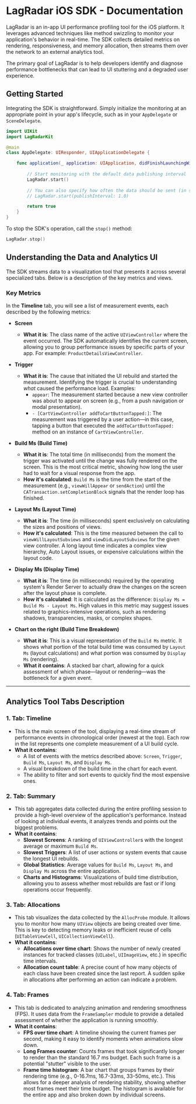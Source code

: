 # LagRadar iOS SDK - Documentation

LagRadar is an in-app UI performance profiling tool for the iOS platform. It leverages advanced techniques like method swizzling to monitor your application's behavior in real-time. The SDK collects detailed metrics on rendering, responsiveness, and memory allocation, then streams them over the network to an external analytics tool.

The primary goal of LagRadar is to help developers identify and diagnose performance bottlenecks that can lead to UI stuttering and a degraded user experience.

## Getting Started

Integrating the SDK is straightforward. Simply initialize the monitoring at an appropriate point in your app's lifecycle, such as in your `AppDelegate` or `SceneDelegate`.

```swift
import UIKit
import LagRadarKit

@main
class AppDelegate: UIResponder, UIApplicationDelegate {

    func application(_ application: UIApplication, didFinishLaunchingWithOptions launchOptions: [UIApplication.LaunchOptionsKey: Any]?) -> Bool {
        
        // Start monitoring with the default data publishing interval
        LagRadar.start() 
        
        // You can also specify how often the data should be sent (in seconds)
        // LagRadar.start(publishInterval: 1.0)

        return true
    }
}
```

To stop the SDK's operation, call the `stop()` method:
```swift
LagRadar.stop()
```

## Understanding the Data and Analytics UI

The SDK streams data to a visualization tool that presents it across several specialized tabs. Below is a description of the key metrics and views.

### Key Metrics

In the **Timeline** tab, you will see a list of measurement events, each described by the following metrics:

*   **Screen**
    *   **What it is**: The class name of the active `UIViewController` where the event occurred. The SDK automatically identifies the current screen, allowing you to group performance issues by specific parts of your app. For example: `ProductDetailsViewController`.

*   **Trigger**
    *   **What it is**: The cause that initiated the UI rebuild and started the measurement. Identifying the trigger is crucial to understanding *what* caused the performance load. Examples:
        *   `appear`: The measurement started because a new view controller was about to appear on screen (e.g., from a push navigation or modal presentation).
        *   `- [CartViewController addToCartButtonTapped:]`: The measurement was triggered by a user action—in this case, tapping a button that executed the `addToCartButtonTapped:` method on an instance of `CartViewController`.

*   **Build Ms (Build Time)**
    *   **What it is**: The total time (in milliseconds) from the moment the trigger was activated until the change was fully rendered on the screen. This is the most critical metric, showing how long the user had to wait for a visual response from the app.
    *   **How it's calculated**: `Build Ms` is the time from the start of the measurement (e.g., `viewWillAppear` or `sendAction`) until the `CATransaction.setCompletionBlock` signals that the render loop has finished.

*   **Layout Ms (Layout Time)**
    *   **What it is**: The time (in milliseconds) spent exclusively on calculating the sizes and positions of views.
    *   **How it's calculated**: This is the time measured between the call to `viewWillLayoutSubviews` and `viewDidLayoutSubviews` for the given view controller. A long layout time indicates a complex view hierarchy, Auto Layout issues, or expensive calculations within the layout code.

*   **Display Ms (Display Time)**
    *   **What it is**: The time (in milliseconds) required by the operating system's Render Server to actually draw the changes on the screen after the layout phase is complete.
    *   **How it's calculated**: It is calculated as the difference: `Display Ms = Build Ms - Layout Ms`. High values in this metric may suggest issues related to graphics-intensive operations, such as rendering shadows, transparencies, masks, or complex shapes.

*   **Chart on the right (Build Time Breakdown)**
    *   **What it is**: This is a visual representation of the `Build Ms` metric. It shows what portion of the total build time was consumed by `Layout Ms` (layout calculations) and what portion was consumed by `Display Ms` (rendering).
    *   **What it contains**: A stacked bar chart, allowing for a quick assessment of which phase—layout or rendering—was the bottleneck for a given event.

---

## Analytics Tool Tabs Description

### 1. Tab: Timeline

*   This is the main screen of the tool, displaying a real-time stream of performance events in chronological order (newest at the top). Each row in the list represents one complete measurement of a UI build cycle.
*   **What it contains**:
    *   A list of events with the metrics described above: `Screen`, `Trigger`, `Build Ms`, `Layout Ms`, and `Display Ms`.
    *   A visual breakdown of the build time in the chart for each event.
    *   The ability to filter and sort events to quickly find the most expensive ones.

### 2. Tab: Summary

*   This tab aggregates data collected during the entire profiling session to provide a high-level overview of the application's performance. Instead of looking at individual events, it analyzes trends and points out the biggest problems.
*   **What it contains**:
    *   **Slowest Screens**: A ranking of `UIViewController`s with the longest average or maximum `Build Ms`.
    *   **Slowest Triggers**: A list of user actions or system events that cause the longest UI rebuilds.
    *   **Global Statistics**: Average values for `Build Ms`, `Layout Ms`, and `Display Ms` across the entire application.
    *   **Charts and Histograms**: Visualizations of build time distribution, allowing you to assess whether most rebuilds are fast or if long operations occur frequently.

### 3. Tab: Allocations

*   This tab visualizes the data collected by the `AllocProbe` module. It allows you to monitor how many `UIView` objects are being created over time. This is key to detecting memory leaks or inefficient reuse of cells (`UITableViewCell`, `UICollectionViewCell`).
*   **What it contains**:
    *   **Allocations over time chart**: Shows the number of newly created instances for tracked classes (`UILabel`, `UIImageView`, etc.) in specific time intervals.
    *   **Allocation count table**: A precise count of how many objects of each class have been created since the last report. A sudden spike in allocations after performing an action can indicate a problem.

### 4. Tab: Frames

*   This tab is dedicated to analyzing animation and rendering smoothness (FPS). It uses data from the `FrameSampler` module to provide a detailed assessment of whether the application is running smoothly.
*   **What it contains**:
    *   **FPS over time chart**: A timeline showing the current frames per second, making it easy to identify moments when animations slow down.
    *   **Long Frames counter**: Counts frames that took significantly longer to render than the standard 16.7 ms budget. Each such frame is a potential "stutter" visible to the user.
    *   **Frame time histogram**: A bar chart that groups frames by their rendering time (e.g., 0-16.7ms, 16.7-33ms, 33-50ms, etc.). This allows for a deeper analysis of rendering stability, showing whether most frames meet their time budget. The histogram is available for the entire app and also broken down by individual screens.

